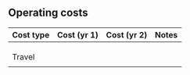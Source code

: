 ## Operating costs

| Cost type                      | Cost (yr 1) | Cost (yr 2) | Notes           |
|--------------------------------|-------------|-------------|-----------------|
|                                |             |             |                 |
|                                |             |             |                 |
|                                |             |             |                 |
| Travel                         |             |             |                 |
|                                |             |             |                 |
